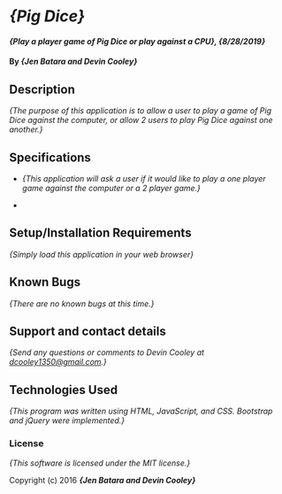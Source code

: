 # _{Pig Dice}_

#### _{Play a player game of Pig Dice or play against a CPU}, {8/28/2019}_

#### By _**{Jen Batara and Devin Cooley}**_

## Description

_{The purpose of this application is to allow a user to play a game of Pig Dice against the computer, or allow 2 users to play Pig Dice against one another.}_

## Specifications

* _{This application will ask a user if it would like to play a one player game against the computer or a 2 player game.}_

*

## Setup/Installation Requirements

_{Simply load this application in your web browser}_

## Known Bugs

_{There are no known bugs at this time.}_

## Support and contact details

_{Send any questions or comments to Devin Cooley at dcooley1350@gmail.com.}_

## Technologies Used

_{This program was written using HTML, JavaScript, and CSS. Bootstrap and jQuery were implemented.}_

### License

*{This software is licensed under the MIT license.}*

Copyright (c) 2016 **_{Jen Batara and Devin Cooley}_**
